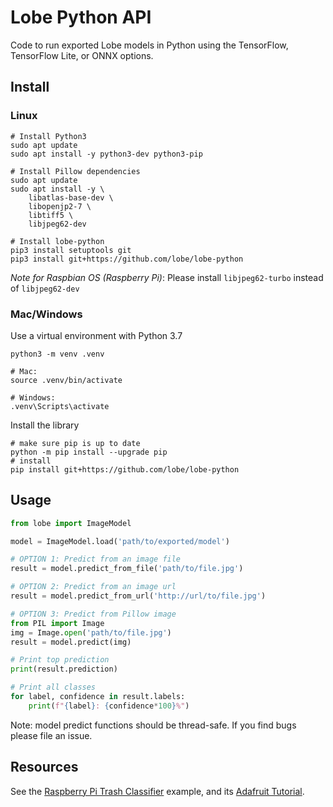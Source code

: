 # Lobe Python API
Code to run exported Lobe models in Python using the TensorFlow, TensorFlow Lite, or ONNX options.

## Install
### Linux
```shell script
# Install Python3
sudo apt update
sudo apt install -y python3-dev python3-pip

# Install Pillow dependencies
sudo apt update
sudo apt install -y \
    libatlas-base-dev \
    libopenjp2-7 \
    libtiff5 \
    libjpeg62-dev

# Install lobe-python
pip3 install setuptools git
pip3 install git+https://github.com/lobe/lobe-python
```

_Note for Raspbian OS (Raspberry Pi)_: Please install `libjpeg62-turbo` instead of `libjpeg62-dev`

### Mac/Windows
Use a virtual environment with Python 3.7
```shell script
python3 -m venv .venv

# Mac:
source .venv/bin/activate

# Windows:
.venv\Scripts\activate
```
Install the library
```shell script
# make sure pip is up to date
python -m pip install --upgrade pip
# install
pip install git+https://github.com/lobe/lobe-python
```

## Usage
```python
from lobe import ImageModel

model = ImageModel.load('path/to/exported/model')

# OPTION 1: Predict from an image file
result = model.predict_from_file('path/to/file.jpg')

# OPTION 2: Predict from an image url
result = model.predict_from_url('http://url/to/file.jpg')

# OPTION 3: Predict from Pillow image
from PIL import Image
img = Image.open('path/to/file.jpg')
result = model.predict(img)

# Print top prediction
print(result.prediction)

# Print all classes
for label, confidence in result.labels:
    print(f"{label}: {confidence*100}%")

```
Note: model predict functions should be thread-safe. If you find bugs please file an issue.

## Resources

See the [Raspberry Pi Trash Classifier](https://github.com/microsoft/TrashClassifier) example, and its [Adafruit Tutorial](https://learn.adafruit.com/lobe-trash-classifier-machine-learning).
